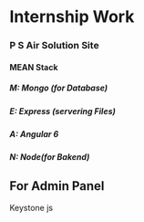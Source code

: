 # Internship Work

 ### P S Air Solution Site
 
 #### MEAN Stack
 
##### M: Mongo (for Database)<br>
##### E: Express (servering Files)<br>
##### A: Angular 6<br>
##### N: Node(for Bakend)
 
## For Admin Panel
Keystone js 
 
 
